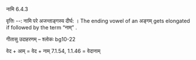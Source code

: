 

 नामि 6.4.3 


वृत्तिः --: नामि परे अजन्ताङ्गस्य दीर्घ: । The ending vowel of an अङ्गम् gets elongated if followed by the term “नाम्” . 


गीतासु उदाहरणम् – श्लोकः bg10-22 


वेद + आम् = वेद + नाम् 7.1.54, 1.1.46 = वेदानाम् 


